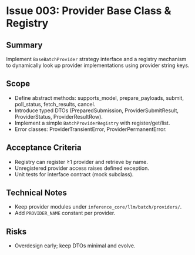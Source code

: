 # Issue 003: Provider Base Class & Registry

## Summary

Implement `BaseBatchProvider` strategy interface and a registry mechanism to dynamically look up provider implementations using provider string keys.

## Scope

- Define abstract methods: supports_model, prepare_payloads, submit, poll_status, fetch_results, cancel.
- Introduce typed DTOs (PreparedSubmission, ProviderSubmitResult, ProviderStatus, ProviderResultRow).
- Implement a simple `BatchProviderRegistry` with register/get/list.
- Error classes: ProviderTransientError, ProviderPermanentError.

## Acceptance Criteria

- Registry can register ≥1 provider and retrieve by name.
- Unregistered provider access raises defined exception.
- Unit tests for interface contract (mock subclass).

## Technical Notes

- Keep provider modules under `inference_core/llm/batch/providers/`.
- Add `PROVIDER_NAME` constant per provider.

## Risks

- Overdesign early; keep DTOs minimal and evolve.
